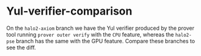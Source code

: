 # Yul-verifier-comparison

On the `halo2-axiom` branch we have the Yul verifier produced by the prover tool running `prover outer verify` with the `CPU` feature, whereas the `halo2-pse` branch has the same with the GPU feature. Compare these branches to see the diff.